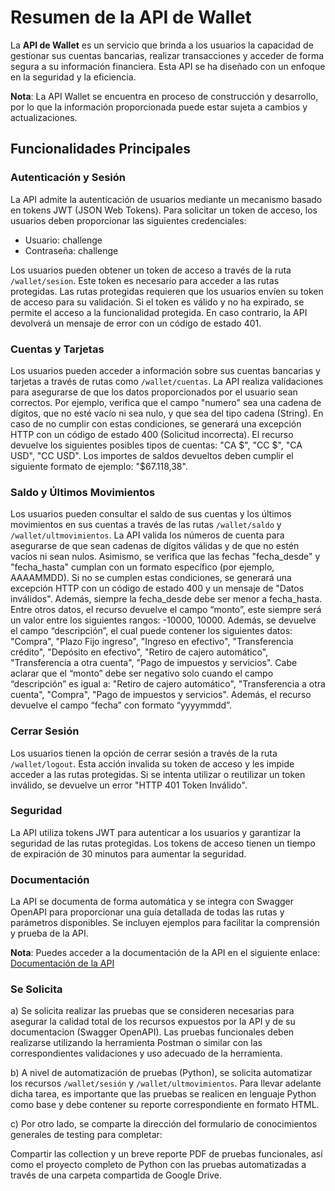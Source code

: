 # Resumen de la API de Wallet

La **API de Wallet** es un servicio que brinda a los usuarios la capacidad de gestionar sus cuentas bancarias, realizar transacciones y acceder de forma segura a su información financiera. Esta API se ha diseñado con un enfoque en la seguridad y la eficiencia.

**Nota**: La API Wallet se encuentra en proceso de construcción y desarrollo, por lo que la información proporcionada puede estar sujeta a cambios y actualizaciones.

## Funcionalidades Principales

### Autenticación y Sesión

La API admite la autenticación de usuarios mediante un mecanismo basado en tokens JWT (JSON Web Tokens). Para solicitar un token de acceso, los usuarios deben proporcionar las siguientes credenciales:

- Usuario: challenge
- Contraseña: challenge

Los usuarios pueden obtener un token de acceso a través de la ruta `/wallet/sesion`. Este token es necesario para acceder a las rutas protegidas. Las rutas protegidas requieren que los usuarios envíen su token de acceso para su validación. Si el token es válido y no ha expirado, se permite el acceso a la funcionalidad protegida. En caso contrario, la API devolverá un mensaje de error con un código de estado 401.

### Cuentas y Tarjetas

Los usuarios pueden acceder a información sobre sus cuentas bancarias y tarjetas a través de rutas como `/wallet/cuentas`. La API realiza validaciones para asegurarse de que los datos proporcionados por el usuario sean correctos. Por ejemplo, verifica que el campo "numero" sea una cadena de dígitos, que no esté vacío ni sea nulo, y que sea del tipo cadena (String). En caso de no cumplir con estas condiciones, se generará una excepción HTTP con un código de estado 400 (Solicitud incorrecta). El recurso devuelve los siguientes posibles tipos de cuentas: "CA $", "CC $", "CA USD", "CC USD". Los importes de saldos devueltos deben cumplir el siguiente formato de ejemplo: "$67.118,38".

### Saldo y Últimos Movimientos

Los usuarios pueden consultar el saldo de sus cuentas y los últimos movimientos en sus cuentas a través de las rutas `/wallet/saldo` y `/wallet/ultmovimientos`. La API valida los números de cuenta para asegurarse de que sean cadenas de dígitos válidas y de que no estén vacíos ni sean nulos. Asimismo, se verifica que las fechas "fecha_desde" y "fecha_hasta" cumplan con un formato específico (por ejemplo, AAAAMMDD). Si no se cumplen estas condiciones, se generará una excepción HTTP con un código de estado 400 y un mensaje de "Datos inválidos". Además, siempre la fecha_desde debe ser menor a fecha_hasta. Entre otros datos, el recurso devuelve el campo “monto”, este siempre será un valor entre los siguientes rangos: -10000, 10000. Además, se devuelve el campo “descripción”, el cual puede contener los siguientes datos: "Compra", "Plazo Fijo ingreso", "Ingreso en efectivo", "Transferencia crédito", "Depósito en efectivo", "Retiro de cajero automático", "Transferencia a otra cuenta", "Pago de impuestos y servicios". Cabe aclarar que el “monto” debe ser negativo solo cuando el campo “descripción” es igual a: "Retiro de cajero automático", "Transferencia a otra cuenta", "Compra", "Pago de impuestos y servicios". Además, el recurso devuelve el campo “fecha” con formato “yyyymmdd”.

### Cerrar Sesión

Los usuarios tienen la opción de cerrar sesión a través de la ruta `/wallet/logout`. Esta acción invalida su token de acceso y les impide acceder a las rutas protegidas. Si se intenta utilizar o reutilizar un token inválido, se devuelve un error "HTTP 401 Token Inválido".

### Seguridad

La API utiliza tokens JWT para autenticar a los usuarios y garantizar la seguridad de las rutas protegidas. Los tokens de acceso tienen un tiempo de expiración de 30 minutos para aumentar la seguridad.

### Documentación

La API se documenta de forma automática y se integra con Swagger OpenAPI para proporcionar una guía detallada de todas las rutas y parámetros disponibles. Se incluyen ejemplos para facilitar la comprensión y prueba de la API.

**Nota**: Puedes acceder a la documentación de la API en el siguiente enlace: [Documentación de la API](https://api-challenge-wallet.onrender.com/docs)

### Se Solicita

a) Se solicita realizar las pruebas que se consideren necesarias para asegurar la calidad total de los recursos expuestos por la API y de su documentacion (Swagger OpenAPI). Las pruebas funcionales deben realizarse utilizando la herramienta Postman o similar con las correspondientes validaciones y uso adecuado de la herramienta.

b) A nivel de automatización de pruebas (Python), se solicita automatizar los recursos `/wallet/sesión` y `/wallet/ultmovimientos`. Para llevar adelante dicha tarea, es importante que las pruebas se realicen en lenguaje Python como base y debe contener su reporte correspondiente en formato HTML.

c) Por otro lado, se comparte la dirección del formulario de conocimientos generales de testing para completar:

Compartir las collection y un breve reporte PDF de pruebas funcionales, así como el proyecto completo de Python con las pruebas automatizadas a través de una carpeta compartida de Google Drive.
